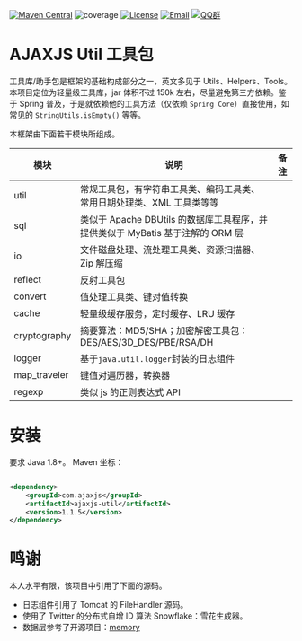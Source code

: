 [![Maven Central](https://img.shields.io/maven-central/v/com.ajaxjs/ajaxjs-util?label=Latest%20Release)](https://central.sonatype.com/artifact/com.ajaxjs/ajaxjs-util)
![coverage](https://img.shields.io/badge/coverage-80%25-yellowgreen.svg?maxAge=2592000)
[![License](https://img.shields.io/badge/license-Apache--2.0-green.svg?longCache=true&style=flat)](http://www.apache.org/licenses/LICENSE-2.0.txt)
[![Email](https://img.shields.io/badge/Contact--me-Email-orange.svg)](mailto:frank@ajaxjs.com)
[![QQ群](https://framework.ajaxjs.com/static/qq.svg)](https://shang.qq.com/wpa/qunwpa?idkey=3877893a4ed3a5f0be01e809e7ac120e346102bd550deb6692239bb42de38e22)

# AJAXJS Util 工具包

工具库/助手包是框架的基础构成部分之一，英文多见于 Utils、Helpers、Tools。本项目定位为轻量级工具库，jar 体积不过 150k 左右，尽量避免第三方依赖。鉴于 Spring
普及，于是就依赖他的工具方法（仅依赖 `Spring Core`）直接使用，如常见的 `StringUtils.isEmpty()` 等等。

本框架由下面若干模块所组成。

| 模块           | 说明                                                    | 备注 |
|--------------|-------------------------------------------------------|----|
| util         | 常规工具包，有字符串工具类、编码工具类、常用日期处理类、XML 工具类等等                 |    |
| sql          | 类似于 Apache DBUtils 的数据库工具程序，并提供类似于 MyBatis 基于注解的 ORM 层 |    |
| io           | 文件磁盘处理、流处理工具类、资源扫描器、Zip 解压缩                           |    |
| reflect      | 反射工具包                                                 |    |
| convert      | 值处理工具类、键对值转换                                          |    |
| cache        | 轻量级缓存服务，定时缓存、LRU 缓存                                   |    |
| cryptography | 摘要算法：MD5/SHA；加密解密工具包： DES/AES/3D_DES/PBE/RSA/DH       |    |
| logger       | 基于`java.util.logger`封装的日志组件                           |    |                                                                                                                                          | [文档](https://gitee.com/sp42_admin/aj-utils/wikis/%E5%8F%AF%E7%83%AD%E6%9B%B4%E6%96%B0%E7%9A%84%E9%85%8D%E7%BD%AE%E4%B8%AD%E5%BF%83?sort_id=4390527) |
| map_traveler | 键值对遍历器，转换器                                            |    |                                                                                                                                          | [文档](https://gitee.com/sp42_admin/aj-utils/wikis/%E5%8F%AF%E7%83%AD%E6%9B%B4%E6%96%B0%E7%9A%84%E9%85%8D%E7%BD%AE%E4%B8%AD%E5%BF%83?sort_id=4390527) |
| regexp       | 类似 js 的正则表达式 API                                      |    |

<!-- | sdk_free     | 各种云厂商都为开发者提供各种 SDK 方便调用其 API，完成各种服务。但是又依赖洁癖的我痛恨“依赖地狱”。各种服务调用无非 HTTP 协议下去调用 API。API 接口是基础。于是我尝试收集各厂商的纯 HTTP API 调用例子，免除依赖。可能功能不是最全的，只是提供了基础的调用，以后希望通过不断完善来增强。 | [文档](https://gitee.com/sp42_admin/aj-utils/wikis/%E7%AE%80%E4%BB%8B?sort_id=4385414)                                                                | -->

# 安装

要求 Java 1.8+。 Maven 坐标：

```xml

<dependency>
    <groupId>com.ajaxjs</groupId>
    <artifactId>ajaxjs-util</artifactId>
    <version>1.1.5</version>
</dependency>
```

# 鸣谢

本人水平有限，该项目中引用了下面的源码。

- 日志组件引用了 Tomcat 的 FileHandler 源码。
- 使用了 Twitter 的分布式自增 ID 算法 Snowflake：雪花生成器。
- 数据层参考了开源项目：[memory](https://gitee.com/bitprince/memory)

